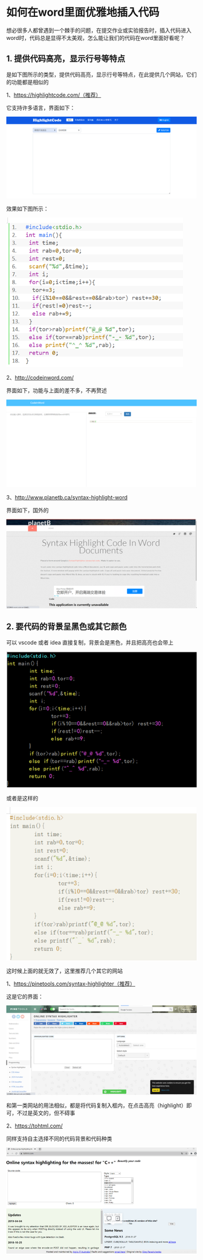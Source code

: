 # 如何在word里面优雅地插入代码

想必很多人都曾遇到一个棘手的问题，在提交作业或实验报告时，插入代码进入word时，代码总是显得不太美观，怎么能让我们的代码在word里面好看呢？

## 1. 提供代码高亮，显示行号等特点

是如下图所示的类型，提供代码高亮，显示行号等特点，在此提供几个网站，它们的功能都是相似的

1、https://highlightcode.com/（推荐）

它支持许多语言，界面如下：

![image-20221101105915717](%E5%A6%82%E4%BD%95%E5%9C%A8word%E9%87%8C%E9%9D%A2%E4%BC%98%E9%9B%85%E5%9C%B0%E6%8F%92%E5%85%A5%E4%BB%A3%E7%A0%81.assets/image-20221101105915717-16672715567514.png)

效果如下图所示：

![image-20221101105837660](%E5%A6%82%E4%BD%95%E5%9C%A8word%E9%87%8C%E9%9D%A2%E4%BC%98%E9%9B%85%E5%9C%B0%E6%8F%92%E5%85%A5%E4%BB%A3%E7%A0%81.assets/image-20221101105837660-16672715601655.png)

2、http://codeinword.com/

界面如下，功能与上面的差不多，不再赘述

![image-20221101105942767](%E5%A6%82%E4%BD%95%E5%9C%A8word%E9%87%8C%E9%9D%A2%E4%BC%98%E9%9B%85%E5%9C%B0%E6%8F%92%E5%85%A5%E4%BB%A3%E7%A0%81.assets/image-20221101105942767-16672715835936.png)

3、http://www.planetb.ca/syntax-highlight-word

界面如下，国外的

![image-20221101110007478](%E5%A6%82%E4%BD%95%E5%9C%A8word%E9%87%8C%E9%9D%A2%E4%BC%98%E9%9B%85%E5%9C%B0%E6%8F%92%E5%85%A5%E4%BB%A3%E7%A0%81.assets/image-20221101110007478-16672716086177.png)

## 2. 要代码的背景呈黑色或其它颜色

可以 vscode 或者 idea 直接复制，背景会是黑色，并且把高亮也会带上

![image-20221101110058303](%E5%A6%82%E4%BD%95%E5%9C%A8word%E9%87%8C%E9%9D%A2%E4%BC%98%E9%9B%85%E5%9C%B0%E6%8F%92%E5%85%A5%E4%BB%A3%E7%A0%81.assets/image-20221101110058303-16672716592088.png)

或者是这样的

![image-20221101110111911](%E5%A6%82%E4%BD%95%E5%9C%A8word%E9%87%8C%E9%9D%A2%E4%BC%98%E9%9B%85%E5%9C%B0%E6%8F%92%E5%85%A5%E4%BB%A3%E7%A0%81.assets/image-20221101110111911-16672716727699.png)

这时候上面的就无效了，这里推荐几个其它的网站

1、https://pinetools.com/syntax-highlighter（推荐）

这是它的界面：

![image-20221101110133096](%E5%A6%82%E4%BD%95%E5%9C%A8word%E9%87%8C%E9%9D%A2%E4%BC%98%E9%9B%85%E5%9C%B0%E6%8F%92%E5%85%A5%E4%BB%A3%E7%A0%81.assets/image-20221101110133096-166727169380310.png)

和第一类网站的用法相似，都是将代码复制入框内，在点击高亮（highlight）即可，不过是英文的，但不碍事

2、https://tohtml.com/

同样支持自主选择不同的代码背景和代码种类

![image-20221101110150571](%E5%A6%82%E4%BD%95%E5%9C%A8word%E9%87%8C%E9%9D%A2%E4%BC%98%E9%9B%85%E5%9C%B0%E6%8F%92%E5%85%A5%E4%BB%A3%E7%A0%81.assets/image-20221101110150571-166727171134311.png)